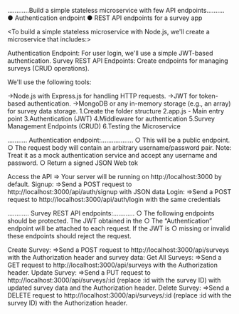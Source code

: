  ............Build a simple stateless microservice with few API endpoints..........
● Authentication endpoint
● REST API endpoints for a survey app 


<To build a simple stateless microservice with Node.js, we'll create a microservice that includes:>

Authentication Endpoint: For user login, we'll use a simple JWT-based authentication.
Survey REST API Endpoints: Create endpoints for managing surveys (CRUD operations).

We'll use the following tools:

->Node.js with Express.js for handling HTTP requests.
->JWT for token-based authentication.
->MongoDB or any in-memory storage (e.g., an array) for survey data storage.
           1.Create the folder structure
           2.app.js - Main entry point
           3.Authentication (JWT)
           4.Middleware for authentication
           5.Survey Management Endpoints (CRUD)
           6.Testing the Microservice

........... Authentication endpoint:..................
○ This will be a public endpoint.
○ The request body will contain an arbitrary username/password pair.
Note:
Treat it as a mock authentication service and accept any username and
password.
○ Return a signed JSON Web tok

Access the API
=> Your server will be running on http://localhost:3000 by default.
Signup:
=>Send a POST request to http://localhost:3000/api/auth/signup with JSON data
Login:
=>Send a POST request to http://localhost:3000/api/auth/login with the same credentials


............ Survey REST API endpoints:............
○ The following endpoints should be protected. The JWT obtained in the
○ The “Authentication” endpoint will be attached to each request. If the JWT is
○ missing or invalid these endpoints should reject the request.


Create Survey:
=>Send a POST request to http://localhost:3000/api/surveys with the Authorization header and survey data:
Get All Surveys: 
=>Send a GET request to http://localhost:3000/api/surveys with the Authorization header.
Update Survey: 
=>Send a PUT request to http://localhost:3000/api/surveys/:id (replace :id with the survey ID) with updated survey data and the Authorization header.
Delete Survey: 
=>Send a DELETE request to http://localhost:3000/api/surveys/:id (replace :id with the survey ID) with the Authorization header.



